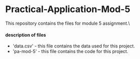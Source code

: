 # Practical-Application-Mod-5
This repository contains the files for module 5 assignment.\

#### description of files
- 'data.csv' - this file contains the data used for this project.
- 'pa-mod-5' - this file contains the code for this project.

